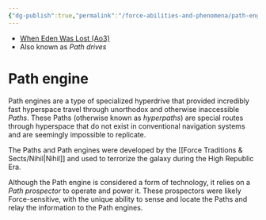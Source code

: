```yaml
---
{"dg-publish":true,"permalink":"/force-abilities-and-phenomena/path-engine/","tags":["technology"]}
---
```


- [When Eden Was Lost (Ao3)](https://archiveofourown.org/works/19334440/chapters/45992584)
- Also known as *Path drives*
# Path engine

Path engines are a type of specialized hyperdrive that provided incredibly fast hyperspace travel through unorthodox and otherwise inaccessible *Paths*. These Paths (otherwise known as *hyperpaths*) are special routes through hyperspace that do not exist in conventional navigation systems and are seemingly impossible to replicate. 

The Paths and Path engines were developed by the [[Force Traditions & Sects/Nihil\|Nihil]] and used to terrorize the galaxy during the High Republic Era. 

Although the Path engine is considered a form of technology, it relies on a *Path prospector* to operate and power it. These prospectors were likely Force-sensitive, with the unique ability to sense and locate the Paths and relay the information to the Path engines. 


